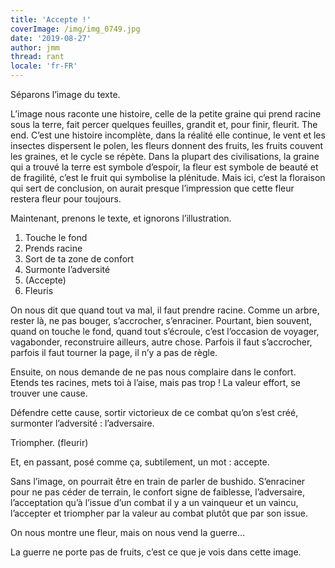 ```yaml
---
title: 'Accepte !'
coverImage: /img/img_0749.jpg
date: '2019-08-27'
author: jmm
thread: rant
locale: 'fr-FR'
---
```


Séparons l’image du texte.

L’image nous raconte une histoire, celle de la petite graine qui prend racine sous la terre, fait percer quelques feuilles, grandit et, pour finir, fleurit. The end. C’est une histoire incomplète, dans la réalité elle continue, le vent et les insectes dispersent le polen, les fleurs donnent des fruits, les fruits couvent les graines, et le cycle se répète. Dans la plupart des civilisations, la graine qui a trouvé la terre est symbole d’espoir, la fleur est symbole de beauté et de fragilité, c’est le fruit qui symbolise la plénitude. Mais ici, c’est la floraison qui sert de conclusion, on aurait presque l’impression que cette fleur restera fleur pour toujours.

Maintenant, prenons le texte, et ignorons l’illustration.

  1. Touche le fond
  2. Prends racine
  3. Sort de ta zone de confort
  4. Surmonte l’adversité
  5. (Accepte)
  6. Fleuris

On nous dit que quand tout va mal, il faut prendre racine. Comme un arbre, rester là, ne pas bouger, s’accrocher, s’enraciner. Pourtant, bien souvent, quand on touche le fond, quand tout s’écroule, c’est l’occasion de voyager, vagabonder, reconstruire ailleurs, autre chose. Parfois il faut s’accrocher, parfois il faut tourner la page, il n’y a pas de règle.

Ensuite, on nous demande de ne pas nous complaire dans le confort. Etends tes racines, mets toi à l’aise, mais pas trop ! La valeur effort, se trouver une cause.

Défendre cette cause, sortir victorieux de ce combat qu’on s’est créé, surmonter l’adversité : l’adversaire.

Triompher. (fleurir)

Et, en passant, posé comme ça, subtilement, un mot : accepte.

Sans l’image, on pourrait être en train de parler de bushido. S’enraciner pour ne pas céder de terrain, le confort signe de faiblesse, l’adversaire, l’acceptation qu’à l’issue d’un combat il y a un vainqueur et un vaincu, l’accepter et triompher par la valeur au combat plutôt que par son issue.

On nous montre une fleur, mais on nous vend la guerre…

La guerre ne porte pas de fruits, c’est ce que je vois dans cette image.
